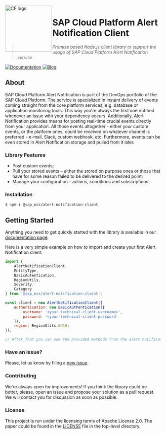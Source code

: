 <img src="https://user-images.githubusercontent.com/11653294/64466233-7cd17480-d119-11e9-8965-e036c1e23c9a.png" alt="CF logo" height="150" align="left"/>

# SAP Cloud Platform Alert Notification Client
>*Promise based Node.js client library to support the usage of SAP Cloud Platform Alert Notification service*

[![Documentation](https://img.shields.io/badge/Service_Documentation-@SAP%20Help%20Portal-ff9900.svg)](https://help.sap.com/viewer/product/ALERT_NOTIFICATION/Cloud/en-US)
[![Blog](https://img.shields.io/badge/Service--related_Blogs-@SAP%20Community%20Portal-3399ff.svg)](https://blogs.sap.com/tag/sap-cloud-platform-alert-notification/)

## About
SAP Cloud Platform Alert Notification is part of the DevOps portfolio of the SAP Cloud Platform. The service is specialized in instant delivery of events coming straight from the core platform services, e.g. database or application monitoring tools. This way you're always the first one notified whenever an issue with your dependency occurs. Additionally, Alert Notification provides means for posting real-time
crucial events directly from your application. All those events altogether - either your custom events, or the platform ones, could be received on whatever channel is preferred - e-mail, Slack, custom webhook, etc.
Furthermore, events can be even stored in Alert Notification storage and pulled from it later.

### Library Features

* Post custom events;
* Pull your stored events – either the stored on purpose ones or those that have for some reason failed to be delivered to the desired point;
* Manage your configuration – actions, conditions and subscriptions

### Installation

```bash
$ npm i @sap_oss/alert-notification-client
```

## Getting Started

Anything you need to get quickly started with the library is available in our [documentation page](https://sap.github.io/alert-notification-node-client/).

Here is a very simple example on how to import and create your first Alert Notification client:

```js
import {
    AlertNotificationClient,
    EntityType,
    BasicAutentication,
    RegionUtils,
    Severity,
    Category
} from '@sap_oss/alert-notification-client';

const client = new AlertNotificationClient({
    authentication: new BasicAuthentication({
        username: '<your-technical-client-username>',
        password: '<your-technical-client-password'
    }),
    region: RegionUtils.EU10;
});

// After that you can use the provided methods from the alert notification instance
```

### Have an issue?
Please, let us know by filing a [new issue](https://github.com/sap/alert-notification-node-client/issues/new).

### Contributing
We're always open for improvements! If you think the library could be better, please, open an issue and propose your solution as a pull request. We will contact you for discussion as soon as possible.

### License
This project is run under the licensing terms of Apache License 2.0. The paper could be found in the [LICENSE](https://github.com/sap/alert-notification-node-client/blob/master/LICENSE) file
in the top-level directory.